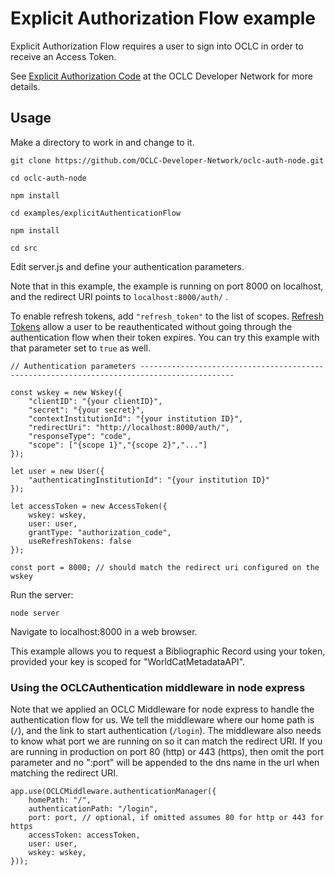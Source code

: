 # Explicit Authorization Flow example

Explicit Authorization Flow requires a user to sign into OCLC in order to receive an Access Token.

See [Explicit Authorization Code](https://www.oclc.org/developer/develop/authentication/access-tokens/explicit-authorization-code.en.html) at the OCLC Developer Network for more details.

## Usage

Make a directory to work in and change to it.

```
git clone https://github.com/OCLC-Developer-Network/oclc-auth-node.git

cd oclc-auth-node

npm install

cd examples/explicitAuthenticationFlow

npm install

cd src
```
Edit server.js and define your authentication parameters.

Note that in this example, the example is running on port 8000 on localhost, and the redirect URI points to ```localhost:8000/auth/``` .

To enable refresh tokens, add ```"refresh_token"``` to the list of scopes. [Refresh Tokens](https://www.oclc.org/developer/develop/authentication/access-tokens/refresh-token.en.html) allow a user to be reauthenticated without going through the authentication flow when their token expires. You can try this example with that parameter set to ```true``` as well.
```
// Authentication parameters -------------------------------------------------------------------------------------------

const wskey = new Wskey({
    "clientID": "{your clientID}",
    "secret": "{your secret}",
    "contextInstitutionId": "{your institution ID}",
    "redirectUri": "http://localhost:8000/auth/",
    "responseType": "code",
    "scope": ["{scope 1}","{scope 2}","..."]
});

let user = new User({
    "authenticatingInstitutionId": "{your institution ID}"
});

let accessToken = new AccessToken({
    wskey: wskey,
    user: user,
    grantType: "authorization_code",
    useRefreshTokens: false
});

const port = 8000; // should match the redirect uri configured on the wskey
```
Run the server:
```
node server
```
Navigate to localhost:8000 in a web browser.

This example allows you to request a Bibliographic Record using your token, provided your key is scoped for "WorldCatMetadataAPI".

### Using the OCLCAuthentication middleware in node express

Note that we applied an OCLC Middleware for node express to handle the authentication flow for us. We tell the middleware where our home path is (```/```), and the link to start authentication (```/login```). The middleware also needs to know what port we are running on so it can match the redirect URI. If you are running in production on port 80 (http) or 443 (https), then omit the port parameter and no ":port" will be appended to the dns name in the url when matching the redirect URI.

```
app.use(OCLCMiddleware.authenticationManager({
    homePath: "/",
    authenticationPath: "/login",
    port: port, // optional, if omitted assumes 80 for http or 443 for https
    accessToken: accessToken,
    user: user,
    wskey: wskey,
}));
```